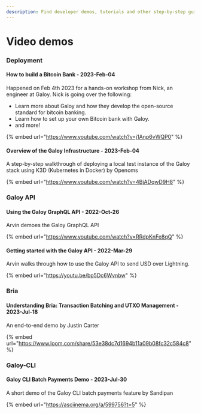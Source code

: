 ```yaml
---
description: Find developer demos, tutorials and other step-by-step guides here.
---
```


# Video demos

### Deployment

#### How to build a Bitcoin Bank - 2023-Feb-04

Happened on Feb 4th 2023 for a hands-on workshop from Nick, an engineer at Galoy. Nick is going over the following:

* Learn more about Galoy and how they develop the open-source standard for bitcoin banking.
* Learn how to set up your own Bitcoin bank with Galoy.
* and more!

{% embed url="https://www.youtube.com/watch?v=j1Anp6vWQP0" %}

#### Overview of the Galoy Infrastructure - 2023-Feb-04

A step-by-step walkthrough of deploying a local test instance of the Galoy stack using K3D (Kubernetes in Docker) by Openoms

{% embed url="https://www.youtube.com/watch?v=4BjADqwD9H8" %}

### Galoy API

#### Using the Galoy GraphQL API - 2022-Oct-26

Arvin demoes the Galoy GraphQL API

{% embed url="https://www.youtube.com/watch?v=RRdpKnFe8qQ" %}

#### Getting started with the Galoy API - 2022-Mar-29

Arvin walks through how to use the Galoy API to send USD over Lightning.

{% embed url="https://youtu.be/bp5Dc6Wvnbw" %}

### Bria

#### Understanding Bria: Transaction Batching and UTXO Management - 2023-Jul-18

An end-to-end demo by Justin Carter

{% embed url="https://www.loom.com/share/53e38dc7d1694b11a09b08fc32c584c8" %}

### Galoy-CLI

#### Galoy CLI Batch Payments Demo - 2023-Jul-30

A short demo of the Galoy CLI batch payments feature by Sandipan

{% embed url="https://asciinema.org/a/599756?t=5" %}
